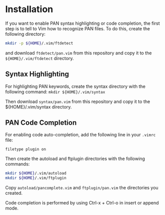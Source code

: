 Installation
============

If you want to enable PAN syntax highlighting or code completion, the first
step is to tell to Vim how to recognize PAN files. To do this, create the
following directory:
```sh
mkdir -p ${HOME}/.vim/ftdetect
```

and download `ftdetect/pan.vim` from this repository
and copy it to the `${HOME}/.vim/ftdetect` directory.

Syntax Highlighting
-------------------

For highlighting PAN keywords, create the syntax directory with the following
command:
`mkdir ${HOME}/.vim/syntax`

Then download `syntax/pan.vim` from this repository
and copy it to the ${HOME}/.vim/syntax directory.

PAN Code Completion
-------------------

For enabling code auto-completion, add the following line in your `.vimrc` file:
```
filetype plugin on
```

Then create the autoload and ftplugin directories with the following commands:
```sh
mkdir ${HOME}/.vim/autoload
mkdir ${HOME}/.vim/ftplugin
```
Copy `autoload/pancomplete.vim` and `ftplugin/pan.vim` the directories you created.

Code completion is performed by using Ctrl-x + Ctrl-o in insert or append mode.
